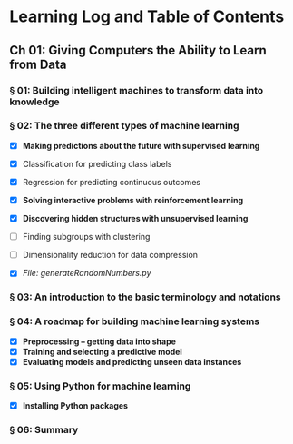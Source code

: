 # Learning Log and Table of Contents

## Ch 01: Giving Computers the Ability to Learn from Data
### § 01: Building intelligent machines to transform data into knowledge
### § 02: The three different types of machine learning 
- [x] **Making predictions about the future with supervised learning** 
 - [x] Classification for predicting class labels
 - [x] Regression for predicting continuous outcomes

- [x] **Solving interactive problems with reinforcement learning**
- [x] **Discovering hidden structures with unsupervised learning**
 - [ ] Finding subgroups with clustering
 - [ ] Dimensionality reduction for data compression
  - [x] *File: generateRandomNumbers.py*

### § 03: An introduction to the basic terminology and notations
### § 04: A roadmap for building machine learning systems
- [x] **Preprocessing – getting data into shape**
- [x] **Training and selecting a predictive model**
- [x] **Evaluating models and predicting unseen data instances**
### § 05: Using Python for machine learning
- [x] **Installing Python packages**
### § 06: Summary